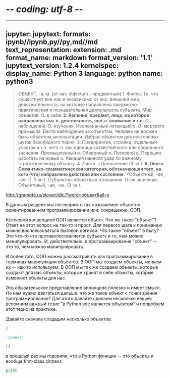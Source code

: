 # -*- coding: utf-8 -*-
---
jupyter:
  jupytext:
    formats: ipynb//ipynb,py//py,md//md
    text_representation:
      extension: .md
      format_name: markdown
      format_version: '1.1'
      jupytext_version: 1.2.4
  kernelspec:
    display_name: Python 3
    language: python
    name: python3
---

<!-- #region {"tags": ["popout"]} -->
> ОБЪЕКТ, -а; м. [от лат. objectum - предметный] 1. Филос. То, что существует вне нас и независимо от нас; внешний мир, действительность, на которые направлена предметно-практическая и познавательная деятельность субъекта. Мир объектов. О. в себе. **2. Явление, предмет, лицо, на которое направлена чья-л. деятельность, чьё-л. внимание и т.п.** О. наблюдений. О. изучения. Неопознанный летающий о. О. морского промысла. Вести наблюдение за объектом. Человек не должен быть объектом эксплуатации. Избрал объектом для постоянных шуток безобидного парня. 3. Предприятие, стройка, отдельный участок и т.п. чего-л. как единица хозяйственного или оборонного значения. Промышленный о. Оборонный о. Пусковой о. Перешли работать на новый о. Авиация нанесла удар по важному стратегическому объекту. 4. Лингв. =Дополнение (3 зн.). **5. Лингв. Семантико-грамматическая категория, обозначающая того, на кого (что) направлено действие или состояние.** <Объектный, -ая, -ое. (1, 5 зн.). Субъектно-объектные отношения. О-ое значение. Объектовый, -ая, -ое. (3 зн.).

http://gramota.ru/slovari/dic/?word=объект&all=x
<!-- #endregion -->

В данным разделе мы поговорим о так называемое объектно-ориентированном программировании или, сокращенно, ООП.

Ключевой концепцией ООП является объект. Что же такое "объект"? Ответ на этот вопрос не так-то и прост. Для первого шага к пониманию можно воспользоваться бытовой логикой. Что такое "объект" в быту? Это что-то что противопоставляется субъекту и то, чем можно манипулировать. И, действительно, в программирование "объект" -- это то, чем можно манипулировать. 

И более того, ООП можно рассматривать как программирование в терминах манипуляции объектов. В ООП мы создаем объекты, меняем их -- как-то используем. В ООП мы так же создаем объекты, которые создают для нас объекты, которые хранят в себе объекты, которые изменяют объекты для нас. 

Это обывательское представление впринципе полезно и имеет смысл. Но нам нужно двигаться дальше: что же такое объект с точки зрения программирования? Для этого давайте сделаем несколько вещей: вспомним важный тезис "в Python все является объектом" и попробуем этот тезис на практике. 

Давайте сначала создадим несколько объектов. 

```python
2
```

```python
'привет'
```

```python
[]
```

<!-- #region {"tags": ["popout"]} -->
в прошлый раз мы говорили, что в Python функции -- это объекты и вообще first-class citizens 
<!-- #endregion -->

```python
print
```

```python

```

